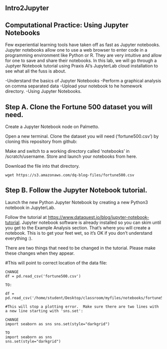## Intro2Jupyter

## Computational Practice: Using Jupyter Notebooks
Few experiential learning tools have taken off as fast as Jupyter notebooks.  Jupyter notebooks allow one to use a web browser to enter code in a programming environment like Python or R.  They are very intuitive and allow for one to save and share their notebooks.  In this lab, we will go through a Juptyer Notebook tutorial using Praxis AI’s JupyterLab cloud installation to see what all the fuss is about. 

-Understand the basics of Jupyter Notebooks
-Perform a graphical analysis on comma separated data
-Upload your notebook to he homework directory.
-Using Jupyter Notebooks.

## Step A. Clone the Fortune 500 dataset you will need.

Create a Jupyter Notebook node on Palmetto.

Open a new terminal.  Clone the dataset you will need (‘fortune500.csv’) by cloning this repository from github:

Make and switch to a working directory called ‘notebooks’ in /scratch/username. Store and launch your notebooks from here.

Download the file into that directory.
```
wget https://s3.amazonaws.com/dq-blog-files/fortune500.csv
```

## Step B. Follow the Jupyter Notebook tutorial.

Launch the new Python Jupyter Notebook by creating a new Python3 notebook in JupyterLab.

Follow the tutorial at https://www.dataquest.io/blog/jupyter-notebook-tutorial. Jupyter notebook software is already installed so you can skim until you get to the Example Analysis section. That’s where you will create a notebook. This is to get your feet wet, so it’s OK if you don’t understand everything :).

There are two things that need to be changed in the tutorial. Please make these changes when they appear.

#This will point to correct location of the data file:
```
CHANGE
df = pd.read_csv('fortune500.csv')

TO:

df = pd.read_csv('/home/student/Desktop/classroom/myfiles/notebooks/fortune500.csv')

#This will stop a plotting error.  Make sure there are two lines with a new line starting with 'sns.set':

CHANGE
import seaborn as sns sns.set(style="darkgrid")

TO
import seaborn as sns
sns.set(style="darkgrid")
```

